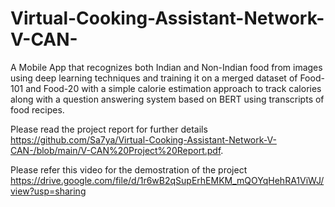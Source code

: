 # Virtual-Cooking-Assistant-Network-V-CAN-
A Mobile App that recognizes both Indian and Non-Indian food from images using deep learning techniques and training it on a merged dataset of Food-101 and Food-20 with a simple calorie estimation approach to track calories along with a question answering system based on BERT using transcripts of food recipes.

Please read the project report for further details https://github.com/Sa7ya/Virtual-Cooking-Assistant-Network-V-CAN-/blob/main/V-CAN%20Project%20Report.pdf.

Please refer this video for the demostration of the project https://drive.google.com/file/d/1r6wB2qSupErhEMKM_mQOYqHehRA1ViWJ/view?usp=sharing 
